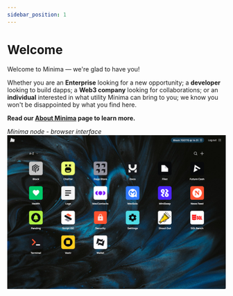 ```yaml
---
sidebar_position: 1
---
```


# Welcome

Welcome to Minima — we're glad to have you!

Whether you are an **Enterprise** looking for a new opportunity; a **developer** looking to build dapps; a **Web3 company** looking for collaborations; or an **individual** interested in what utility Minima can bring to you; we know you won't be disappointed by what you find here. 

**Read our [About Minima](/docs/about/aboutminima) page to learn more.**

*Minima node - browser interface*
![MDS](/img/about/mds_hub_new.png) 

